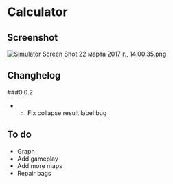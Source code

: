 # Calculator
## Screenshot 
[![Simulator Screen Shot 22 марта 2017 г., 14.00.35.png](https://s13.postimg.org/z7xrn9c13/Simulator_Screen_Shot_22_2017_14_00_35.png)](https://postimg.org/image/fq347bf37/)

## Changhelog
###0.0.2
*  - Fix сollapse result label bug

## To do
* Graph
* Add gameplay
* Add more maps
* Repair bags
